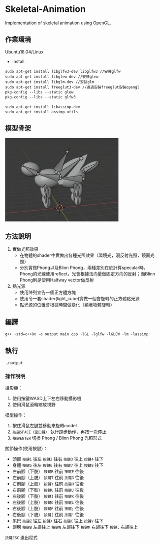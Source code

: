 # Skeletal-Animation
Implementation of skeletal animation using OpenGL.

## 作業環境

Ubuntu18.04/Linux

* install:
```
sudo apt-get install libglfw3-dev libglfw3 //安裝glfw
sudo apt-get install libglew-dev //安裝glew
sudo apt-get install libglm-dev //安裝glm
sudo apt-get install freeglut3-dev //透過安裝freeglut安裝opengl
pkg-config --libs --static glew
pkg-config --libs --static glfw3

sudo apt-get install libassimp-dev
sudo apt-get install assimp-utils
```

## 模型骨架

![](model_bone.png)

## 方法說明

1. 實做光照效果
    * 在物體的shader中實做出各種光照效果（環境光，漫反射光照，鏡面光照）
    * 分別實做Phong以及Blinn Phong，兩種差別在於計算specular時，Phong的光線使用reflect，光會根據法向量做固定方向的反射；而Blinn Phong則是使用Halfway vector做反射
2. 點光源
    * 使用陣列宣告一個正方體方塊
    * 使用令一套shader(light_cube)實做一個會旋轉的正方體點光源
    * 點光源的位置會根據時間做變化（繞著物體旋轉）

## 編譯

```
g++ -std=c++0x -o output main.cpp -lGL -lglfw -lGLEW -lm -lassimp
```

## 執行

```
./output
```

### 操作說明

攝影機：
1. 使用按鍵WASD上下左右移動攝影機
2. 使用滑鼠滾輪縮放視野

模型操作：
1. 按住滑鼠左鍵並移動來旋轉model
2. ```按鍵SPACE（空白鍵）``` 執行跑步動作，再按一次停止
3. ```按鍵ENTER``` 切換 Phong / Blinn Phong 光照形式

關節操作(使用按鍵）：
* 頭部
```按鍵1``` 往左
```按鍵2``` 往右
```按鍵3``` 往上
```按鍵4``` 往下
* 身體
```按鍵5``` 往左
```按鍵6``` 往右
```按鍵7``` 往上
```按鍵8``` 往下
* 左前腳（下肢）
```按鍵R``` 往前
```按鍵F``` 往後
* 左前腳（上肢）
```按鍵T``` 往前
```按鍵G``` 往後
* 右前腳（上肢）
```按鍵Y``` 往前
```按鍵H``` 往後
* 右前腳（下肢）
```按鍵U``` 往前
```按鍵J``` 往後
* 左後腳（下肢）
```按鍵I``` 往前
```按鍵K``` 往後
* 左後腳（上肢）
```按鍵O``` 往前
```按鍵L``` 往後
* 右後腳（上肢）
```按鍵P``` 往前
```按鍵;``` 往後
* 右後腳（下肢）
```按鍵[``` 往前
```按鍵'``` 往後
* 尾巴
```按鍵Z``` 往左
```按鍵X``` 往右
```按鍵C``` 往上
```按鍵V``` 往下
* 翅膀
```按鍵B``` 左翅往上
```按鍵N``` 左翅往下
```按鍵M``` 右翅往下
```按鍵,``` 右翅往上

```按鍵ESC``` 退出程式
